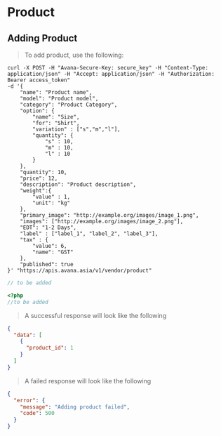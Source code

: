 # Product

## Adding Product

> To add product, use the following:

```shell
curl -X POST -H "Avana-Secure-Key: secure_key" -H "Content-Type: application/json" -H "Accept: application/json" -H "Authorization: Bearer access_token"
-d '{
    "name": "Product name",
    "model": "Product model",
    "category": "Product Category",
    "option": {
        "name": "Size",
        "for": "Shirt",
        "variation" : ["s","m","l"],
        "quantity": {
            "s" : 10,
            "m" : 10,
            "l" : 10
        }
    },
    "quantity": 10,
    "price": 12,
    "description": "Product description",
    "weight":{
        "value" : 1,
        "unit": "kg"
    },
    "primary_image": "http://example.org/images/image_1.png",
    "images": ["http://example.org/images/image_2.png"],
    "EDT": "1-2 Days",
    "label" : ["label_1", "label_2", "label_3"],
    "tax" : {
        "value": 6,
        "name": "GST"
    },
    "published": true
}' "https://apis.avana.asia/v1/vendor/product"
```

```javascript
// to be added
```

```php
<?php
//to be added
```
> A successful response will look like the following

```json
{
  "data": [
    {
      "product_id": 1
    }
  ]
}
```

> A failed response will look like the following

```json
{
  "error": {
    "message": "Adding product failed",
    "code": 500
  }
}
```


